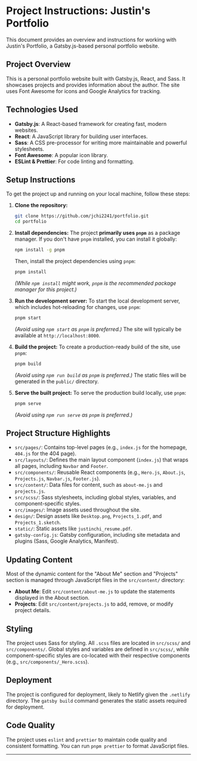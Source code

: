 # Project Instructions: Justin's Portfolio

This document provides an overview and instructions for working with Justin's Portfolio, a Gatsby.js-based personal portfolio website.

## Project Overview

This is a personal portfolio website built with Gatsby.js, React, and Sass. It showcases projects and provides information about the author. The site uses Font Awesome for icons and Google Analytics for tracking.

## Technologies Used

- **Gatsby.js**: A React-based framework for creating fast, modern websites.
- **React**: A JavaScript library for building user interfaces.
- **Sass**: A CSS pre-processor for writing more maintainable and powerful stylesheets.
- **Font Awesome**: A popular icon library.
- **ESLint & Prettier**: For code linting and formatting.

## Setup Instructions

To get the project up and running on your local machine, follow these steps:

1.  **Clone the repository:**

    ```bash
    git clone https://github.com/jchi2241/portfolio.git
    cd portfolio
    ```

2.  **Install dependencies:**
    The project **primarily uses `pnpm`** as a package manager. If you don't have `pnpm` installed, you can install it globally:

    ```bash
    npm install -g pnpm
    ```

    Then, install the project dependencies using `pnpm`:

    ```bash
    pnpm install
    ```

    _(While `npm install` might work, `pnpm` is the recommended package manager for this project.)_

3.  **Run the development server:**
    To start the local development server, which includes hot-reloading for changes, use `pnpm`:

    ```bash
    pnpm start
    ```

    _(Avoid using `npm start` as `pnpm` is preferred.)_
    The site will typically be available at `http://localhost:8000`.

4.  **Build the project:**
    To create a production-ready build of the site, use `pnpm`:

    ```bash
    pnpm build
    ```

    _(Avoid using `npm run build` as `pnpm` is preferred.)_
    The static files will be generated in the `public/` directory.

5.  **Serve the built project:**
    To serve the production build locally, use `pnpm`:
    ```bash
    pnpm serve
    ```
    _(Avoid using `npm run serve` as `pnpm` is preferred.)_

## Project Structure Highlights

- `src/pages/`: Contains top-level pages (e.g., `index.js` for the homepage, `404.js` for the 404 page).
- `src/layouts/`: Defines the main layout component (`index.js`) that wraps all pages, including `Navbar` and `Footer`.
- `src/components/`: Reusable React components (e.g., `Hero.js`, `About.js`, `Projects.js`, `Navbar.js`, `Footer.js`).
- `src/content/`: Data files for content, such as `about-me.js` and `projects.js`.
- `src/scss/`: Sass stylesheets, including global styles, variables, and component-specific styles.
- `src/images/`: Image assets used throughout the site.
- `design/`: Design assets like `Desktop.png`, `Projects_1.pdf`, and `Projects_1.sketch`.
- `static/`: Static assets like `justinchi_resume.pdf`.
- `gatsby-config.js`: Gatsby configuration, including site metadata and plugins (Sass, Google Analytics, Manifest).

## Updating Content

Most of the dynamic content for the "About Me" section and "Projects" section is managed through JavaScript files in the `src/content/` directory:

- **About Me**: Edit `src/content/about-me.js` to update the statements displayed in the About section.
- **Projects**: Edit `src/content/projects.js` to add, remove, or modify project details.

## Styling

The project uses Sass for styling. All `.scss` files are located in `src/scss/` and `src/components/`. Global styles and variables are defined in `src/scss/`, while component-specific styles are co-located with their respective components (e.g., `src/components/_Hero.scss`).

## Deployment

The project is configured for deployment, likely to Netlify given the `.netlify` directory. The `gatsby build` command generates the static assets required for deployment.

## Code Quality

The project uses `eslint` and `prettier` to maintain code quality and consistent formatting. You can run `pnpm prettier` to format JavaScript files.

---
